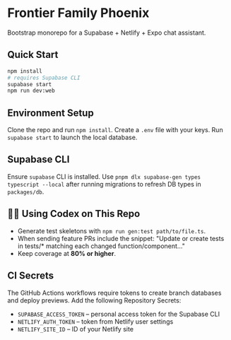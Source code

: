 # Frontier Family Phoenix

Bootstrap monorepo for a Supabase + Netlify + Expo chat assistant.

## Quick Start

```bash
npm install
# requires Supabase CLI
supabase start
npm run dev:web
```

## Environment Setup

Clone the repo and run `npm install`. Create a `.env` file with your keys. Run `supabase start` to launch the local database.

## Supabase CLI

Ensure `supabase` CLI is installed. Use `pnpm dlx supabase-gen types typescript --local` after running migrations to refresh DB types in `packages/db`.

## 🧑‍💻 Using Codex on This Repo

- Generate test skeletons with `npm run gen:test path/to/file.ts`.
- When sending feature PRs include the snippet:
  "Update or create tests in tests/* matching each changed function/component…"
- Keep coverage at **80% or higher**.

## CI Secrets

The GitHub Actions workflows require tokens to create branch databases and deploy previews.
Add the following Repository Secrets:

- `SUPABASE_ACCESS_TOKEN` – personal access token for the Supabase CLI
- `NETLIFY_AUTH_TOKEN` – token from Netlify user settings
- `NETLIFY_SITE_ID` – ID of your Netlify site

